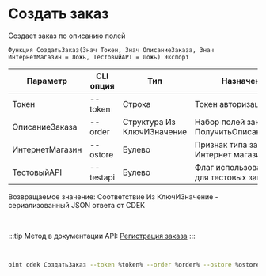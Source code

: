 ﻿---
sidebar_position: 1
---

# Создать заказ
 Создает заказ по описанию полей



`Функция СоздатьЗаказ(Знач Токен, Знач ОписаниеЗаказа, Знач ИнтернетМагазин = Ложь, ТестовыйAPI = Ложь) Экспорт`

  | Параметр | CLI опция | Тип | Назначение |
  |-|-|-|-|
  | Токен | --token | Строка | Токен авторизации |
  | ОписаниеЗаказа | --order | Структура Из КлючИЗначение | Набор полей заказа. См. ПолучитьОписаниеЗаказа |
  | ИнтернетМагазин | --ostore | Булево | Признак типа заказа Интернет магазин |
  | ТестовыйAPI | --testapi | Булево | Флаг использования API для тестовых запросов |

  
  Возвращаемое значение:   Соответствие Из КлючИЗначение - сериализованный JSON ответа от CDEK

<br/>

:::tip
Метод в документации API: [Регистрация заказа](https://api-docs.cdek.ru/29923926.html)
:::
<br/>


```bsl title="Пример кода"

```



```sh title="Пример команды CLI"
    
oint cdek СоздатьЗаказ --token %token% --order %order% --ostore %ostore% --testapi %testapi%

```

```json title="Результат"

```
